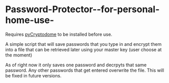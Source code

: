 # Password-Protector--for-personal-home-use-

Requires [pyCryptodome](https://github.com/Legrandin/pycryptodome) to be installed before use.

A simple script that will save passwords that you type in and encrypt them into a file that can be retrieved later using your master key (user choose at the moment)

As of right now it only saves one password and decrpyts that same password. Any other passwords that get entered overwrite the file. This will be fixed in future versions.
